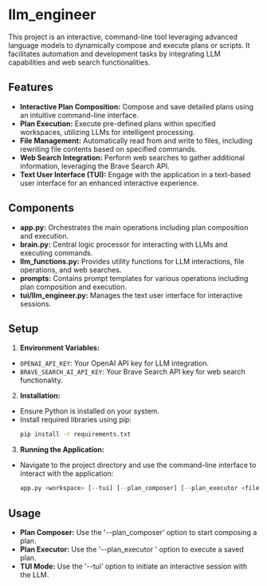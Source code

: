 # llm_engineer

This project is an interactive, command-line tool leveraging advanced language models to dynamically compose and execute plans or scripts. It facilitates automation and development tasks by integrating LLM capabilities and web search functionalities.

## Features

- **Interactive Plan Composition:** Compose and save detailed plans using an intuitive command-line interface.
- **Plan Execution:** Execute pre-defined plans within specified workspaces, utilizing LLMs for intelligent processing.
- **File Management:** Automatically read from and write to files, including rewriting file contents based on specified commands.
- **Web Search Integration:** Perform web searches to gather additional information, leveraging the Brave Search API.
- **Text User Interface (TUI):** Engage with the application in a text-based user interface for an enhanced interactive experience.

## Components

- **app.py:** Orchestrates the main operations including plan composition and execution.
- **brain.py:** Central logic processor for interacting with LLMs and executing commands.
- **llm_functions.py:** Provides utility functions for LLM interactions, file operations, and web searches.
- **prompts:** Contains prompt templates for various operations including plan composition and execution.
- **tui/llm_engineer.py:** Manages the text user interface for interactive sessions.

## Setup

1. **Environment Variables:**
  - `OPENAI_API_KEY`: Your OpenAI API key for LLM integration.
  - `BRAVE_SEARCH_AI_API_KEY`: Your Brave Search API key for web search functionality.

2. **Installation:**
  - Ensure Python is installed on your system.
  - Install required libraries using pip:
	```bash
	pip install -r requirements.txt
	```
3. **Running the Application:**
  - Navigate to the project directory and use the command-line interface to interact with the application:
    ```python
    app.py <workspace> [--tui] [--plan_composer] [--plan_executor <filename>]
	```

## Usage
- **Plan Composer:** Use the '--plan_composer' option to start composing a plan.
- **Plan Executor:** Use the '--plan_executor <filename>' option to execute a saved plan.
- **TUI Mode:** Use the '--tui' option to initiate an interactive session with the LLM.

